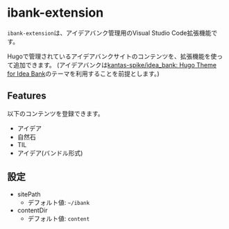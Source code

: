 # ibank-extension

`ibank-extension`は、アイデアバンク管理用のVisual Studio Code拡張機能です。

Hugoで管理されているアイデアバンクサイトのコンテンツを、拡張機能を使って追加できます。
(アイデアバンクは[kantas-spike/idea_bank: Hugo Theme for Idea Bank](https://github.com/kantas-spike/idea_bank)のテーマを利用することを前提とします。)

## Features

以下のコンテンツを登録できます。

- アイデア
- 自然石
- TIL
- アイデア(バンドル形式)

## 設定

- sitePath
  - デフォルト値: `~/ibank`
- contentDir
  - デフォルト値: `content`
